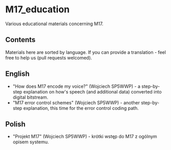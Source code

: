 # M17_education
Various educational materials concerning M17.

## Contents
Materials here are sorted by language. If you can provide a translation - feel free to help us (pull requests welcomed).

## English
- "How does M17 encode my voice?" (Wojciech SP5WWP) - a step-by-step explanation on how's speech (and additional data) converted into digital bitstream.
- "M17 error control schemes" (Wojciech SP5WWP) - another step-by-step explanation, this time for the error control coding path.

## Polish
- "Projekt M17" (Wojciech SP5WWP) - krótki wstęp do M17 z ogólnym opisem systemu.
